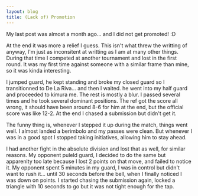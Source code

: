 ```yaml
---
layout: blog
title: (Lack of) Promotion
---
```

My last post was almost a month ago… and I did not get promoted! :D

At the end it was more a relief I guess. This isn't what threw the writting of anyway, I'm just as inconsitent at writting as I am at many other things. During that time I competed at another tournament and lost in the first round. It was my first time against someone with a similar frame than mine, so it was kinda interesting.

I jumped guard, he kept standing and broke my closed guard so I transitionned to De La Riva… and then I waited. he went into my half guard and proceeded to kimura me. The rest is mostly a blur. I passed several times and he took several dominant positions. The ref got the score all wrong, it should have been around 8-6 for him at the end, but the official score was like 12-2. At the end I chased a submission but didn't get it.

The funny thing is, whenever I stepped it up during the match, things went well. I almost landed a berimbolo and my passes were clean. But whenever I was in a good spot I stopped taking initiatives, allowing him to stay ahead.

I had another fight in the absolute division and lost that as well, for similar reasons. My opponent puleld guard, I decided to do the same but apparenlty too late because I lost 2 points on that move, and failed to notice it. My opponent spent 5 minutes in my guard, I was in control but didn't want to rush it… until 30 seconds before the bell, when I finally noticed I was down on points. I started chasing the submission again, locked a triangle with 10 seconds to go but it was not tight enough for the tap.